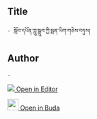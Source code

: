 ## Title
	- སློབ་དཔོན་ཀླུ་སྒྲུབ་ཀྱི་སྨན་ཡིག་གཅེས་བཏུས།

## Author
	- 



[<img src="https://img.icons8.com/color/25/000000/edit-property.png"> Open in Editor](http://editor.openpecha.org/P001670)

[<img width="25" src="https://library.bdrc.io/icons/BUDA-small.svg"> Open in Buda](https://library.bdrc.io/show/bdr:IE0OPP001670)
